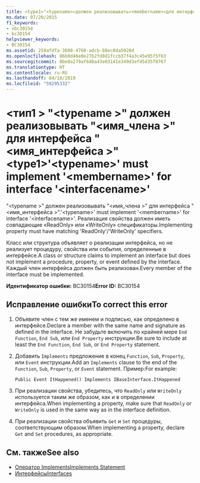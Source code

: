 ```yaml
---
title: <type1>"<typename>«должен реализовывать»<membername>«для интерфейса»<interfacename>"
ms.date: 07/20/2015
f1_keywords:
- vbc30154
- bc30154
helpviewer_keywords:
- BC30154
ms.assetid: 259afdfa-3608-4760-adcb-88ec0da5020d
ms.openlocfilehash: 86b0d46e0e27b2fd8d1fccb37f4a3c45e95f5f63
ms.sourcegitcommit: 0be8a279af6d8a43e03141e349d3efd5d35f8767
ms.translationtype: HT
ms.contentlocale: ru-RU
ms.lasthandoff: 04/18/2019
ms.locfileid: "59295332"
---
```

# <a name="type1typename-must-implement-membername-for-interface-interfacename"></a><span data-ttu-id="7e4bb-102">\<тип1 > "\<typename >" должен реализовывать "\<имя_члена >" для интерфейса "\<имя_интерфейса >"</span><span class="sxs-lookup"><span data-stu-id="7e4bb-102">\<type1>'\<typename>' must implement '\<membername>' for interface '\<interfacename>'</span></span>
<span data-ttu-id="7e4bb-103">"\<typename >" должен реализовывать "\<имя_члена >" для интерфейса "\<имя_интерфейса >".</span><span class="sxs-lookup"><span data-stu-id="7e4bb-103">'\<typename>' must implement '\<membername>' for interface '\<interfacename>'.</span></span> <span data-ttu-id="7e4bb-104">Реализация свойства должен иметь совпадающие «ReadOnly» или «WriteOnly» спецификаторы.</span><span class="sxs-lookup"><span data-stu-id="7e4bb-104">Implementing property must have matching 'ReadOnly'/'WriteOnly' specifiers.</span></span>  
  
 <span data-ttu-id="7e4bb-105">Класс или структура объявляет о реализации интерфейса, но не реализует процедуру, свойства или события, определенные в интерфейсе.</span><span class="sxs-lookup"><span data-stu-id="7e4bb-105">A class or structure claims to implement an interface but does not implement a procedure, property, or event defined by the interface.</span></span> <span data-ttu-id="7e4bb-106">Каждый член интерфейса должен быть реализован.</span><span class="sxs-lookup"><span data-stu-id="7e4bb-106">Every member of the interface must be implemented.</span></span>  
  
 <span data-ttu-id="7e4bb-107">**Идентификатор ошибки:** BC30154</span><span class="sxs-lookup"><span data-stu-id="7e4bb-107">**Error ID:** BC30154</span></span>  
  
## <a name="to-correct-this-error"></a><span data-ttu-id="7e4bb-108">Исправление ошибки</span><span class="sxs-lookup"><span data-stu-id="7e4bb-108">To correct this error</span></span>  
  
1. <span data-ttu-id="7e4bb-109">Объявите член с тем же именем и подписью, как определено в интерфейсе.</span><span class="sxs-lookup"><span data-stu-id="7e4bb-109">Declare a member with the same name and signature as defined in the interface.</span></span> <span data-ttu-id="7e4bb-110">Не забудьте включить по крайней мере `End Function`, `End Sub`, или `End Property` инструкции.</span><span class="sxs-lookup"><span data-stu-id="7e4bb-110">Be sure to include at least the `End Function`, `End Sub`, or `End Property` statement.</span></span>  
  
2. <span data-ttu-id="7e4bb-111">Добавить `Implements` предложение в конец `Function`, `Sub`, `Property`, или `Event` инструкции.</span><span class="sxs-lookup"><span data-stu-id="7e4bb-111">Add an `Implements` clause to the end of the `Function`, `Sub`, `Property`, or `Event` statement.</span></span> <span data-ttu-id="7e4bb-112">Пример:</span><span class="sxs-lookup"><span data-stu-id="7e4bb-112">For example:</span></span>  
  
    ```  
    Public Event ItHappened() Implements IBaseInterface.ItHappened  
    ```  
  
3. <span data-ttu-id="7e4bb-113">При реализации свойства, убедитесь, что `ReadOnly` или `WriteOnly` используется таким же образом, как и в определении интерфейса.</span><span class="sxs-lookup"><span data-stu-id="7e4bb-113">When implementing a property, make sure that `ReadOnly` or `WriteOnly` is used in the same way as in the interface definition.</span></span>  
  
4. <span data-ttu-id="7e4bb-114">При реализации свойства объявить `Get` и `Set` процедуры, соответствующим образом.</span><span class="sxs-lookup"><span data-stu-id="7e4bb-114">When implementing a property, declare `Get` and `Set` procedures, as appropriate.</span></span>  
  
## <a name="see-also"></a><span data-ttu-id="7e4bb-115">См. также</span><span class="sxs-lookup"><span data-stu-id="7e4bb-115">See also</span></span>

- [<span data-ttu-id="7e4bb-116">Оператор Implements</span><span class="sxs-lookup"><span data-stu-id="7e4bb-116">Implements Statement</span></span>](../../../visual-basic/language-reference/statements/implements-statement.md)
- [<span data-ttu-id="7e4bb-117">Интерфейсы</span><span class="sxs-lookup"><span data-stu-id="7e4bb-117">Interfaces</span></span>](../../../visual-basic/programming-guide/language-features/interfaces/index.md)
